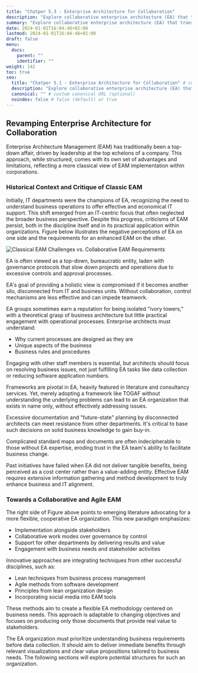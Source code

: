 ```yaml
---
title: "Chatper 5.3 - Enterprise Architecture for Collaboration"
description: "Explore collaborative enterprise architecture (EA) that transcends traditional top-down approaches. Discover the importance of integrating business knowledge, adopting agile methods, and focusing on providing tangible value through a flexible, stakeholder-centric EA methodology. Learn how to revamp your EA strategy to enhance business and IT alignment."
summary: "Explore collaborative enterprise architecture (EA) that transcends traditional top-down approaches. Discover the importance of integrating business knowledge, adopting agile methods, and focusing on providing tangible value through a flexible, stakeholder-centric EA methodology. Learn how to revamp your EA strategy to enhance business and IT alignment."
date: 2024-01-01T16:04:48+02:00
lastmod: 2024-01-01T16:04:48+02:00
draft: false
menu:
  docs:
    parent: ""
    identifier: ""
weight: 142
toc: true
seo:
  title: "Chatper 5.1 - Enterprise Architecture for Collaboration" # custom title (optional)
  description: "Explore collaborative enterprise architecture (EA) that transcends traditional top-down approaches. Discover the importance of integrating business knowledge, adopting agile methods, and focusing on providing tangible value through a flexible, stakeholder-centric EA methodology. Learn how to revamp your EA strategy to enhance business and IT alignment." # custom description (recommended)
  canonical: "" # custom canonical URL (optional)
  noindex: false # false (default) or true
---
```


## Revamping Enterprise Architecture for Collaboration

Enterprise Architecture Management (EAM) has traditionally been a top-down affair, driven by leadership at the top echelons of a company. This approach, while structured, comes with its own set of advantages and limitations, reflecting a more classical view of EAM implementation within corporations.

### Historical Context and Critique of Classic EAM
Initially, IT departments were the champions of EA, recognizing the need to understand business operations to offer effective and economical IT support. This shift emerged from an IT-centric focus that often neglected the broader business perspective. Despite this progress, criticisms of EAM persist, both in the discipline itself and in its practical application within organizations. Figure below illustrates the negative perceptions of EA on one side and the requirements for an enhanced EAM on the other.


![Classical EAM Challenges vs. Collaborative EAM Requirements](https://cdn.sa.net/2024/02/05/w4be6agHNzMUuOx.png)

EA is often viewed as a top-down, bureaucratic entity, laden with governance protocols that slow down projects and operations due to excessive controls and approval processes.

EA's goal of providing a holistic view is compromised if it becomes another silo, disconnected from IT and business units. Without collaboration, control mechanisms are less effective and can impede teamwork.

EA groups sometimes earn a reputation for being isolated "ivory towers," with a theoretical grasp of business architecture but little practical engagement with operational processes. Enterprise architects must understand:

- Why current processes are designed as they are
- Unique aspects of the business
- Business rules and procedures

Engaging with other staff members is essential, but architects should focus on resolving business issues, not just fulfilling EA tasks like data collection or reducing software application numbers.

Frameworks are pivotal in EA, heavily featured in literature and consultancy services. Yet, merely adopting a framework like TOGAF without understanding the underlying problems can lead to an EA organization that exists in name only, without effectively addressing issues.

Excessive documentation and "future-state" planning by disconnected architects can meet resistance from other departments. It's critical to base such decisions on solid business knowledge to gain buy-in.

Complicated standard maps and documents are often indecipherable to those without EA expertise, eroding trust in the EA team's ability to facilitate business change.

Past initiatives have failed when EA did not deliver tangible benefits, being perceived as a cost center rather than a value-adding entity. Effective EAM requires extensive information gathering and method development to truly enhance business and IT alignment.

### Towards a Collaborative and Agile EAM

The right side of Figure above points to emerging literature advocating for a more flexible, cooperative EA organization. This new paradigm emphasizes:

- Implementation alongside stakeholders
- Collaborative work modes over governance by control
- Support for other departments by delivering results and value
- Engagement with business needs and stakeholder activities

Innovative approaches are integrating techniques from other successful disciplines, such as:

- Lean techniques from business process management
- Agile methods from software development
- Principles from lean organization design
- Incorporating social media into EAM tools

These methods aim to create a flexible EA methodology centered on business needs. This approach is adaptable to changing objectives and focuses on producing only those documents that provide real value to stakeholders.

The EA organization must prioritize understanding business requirements before data collection. It should aim to deliver immediate benefits through relevant visualizations and clear value propositions tailored to business needs. The following sections will explore potential structures for such an organization.